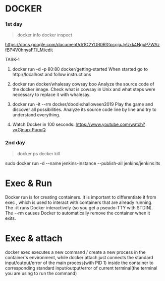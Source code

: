 # DOCKER

### 1st day

> docker info
> docker inspect <image-name>
  
  https://docs.google.com/document/d/1O2YDR0RIGpcgjqJyUxk4NgxP7WAzfBP4V0hnyaFTlLM/edit
  
  TASK-1
  
1. docker run -d -p 80:80 docker/getting-started
When started go to http://localhost and follow instructions

2. docker run docker/whalesay cowsay boo
Analyze the source code of the docker image. Check what is cowsay in Unix and what steps were necessary to replace it with whalesay. 

3. docker run -it --rm docker/doodle:halloween2019
Play the game and discover all possibilities. Analyze its source code line by line and try to understand everything. 

4. Watch Docker in 100 seconds: https://www.youtube.com/watch?v=Gjnup-PuquQ 


### 2nd day

> docker ps
> docker kill <hash>
  
 sudo docker run -d --name jenkins-instance --publish-all jenkins/jenkins:lts
 
 # Exec & Run
 
 Docker run is for creating containers. It is important to differentiate it from exec , which is used to interact with containers that are already running. The -it runs Docker interactively (so you get a pseudo-TTY with STDIN). The --rm causes Docker to automatically remove the container when it exits.
 
 # Exec & attach
 
 docker exec executes a new command / create a new process in the container's environment, while docker attach just connects the standard input/output/error of the main process(with PID 1) inside the container to corresponding standard input/output/error of current terminal(the terminal you are using to run the command)
